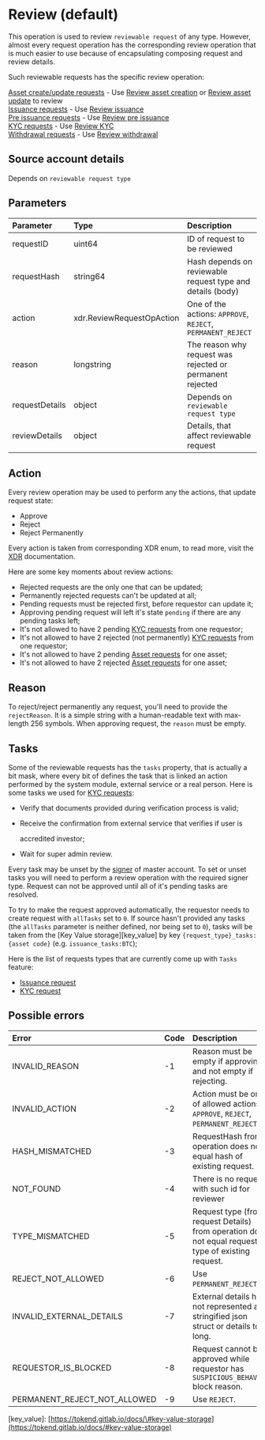 # Review \(default\)

This operation is used to review `reviewable request` of any type. However, almost every request operation has the corresponding review operation that is much easier to use because of encapsulating composing request and review details.

Such reviewable requests has the specific review operation:

[Asset create/update requests](request_asset.md) - Use [Review asset creation](review_asset_creation.md) or [Review asset update](review_asset_update.md) to review  
[Issuance requests](request_issuance.md) - Use [Review issuance](review_issuance.md)  
[Pre issuance requests](request_pre_issuance.md) - Use [Review pre issuance](review_pre_issuance.md)  
[KYC requests](request_kyc.md) - Use [Review KYC](review_kyc.md)  
[Withdrawal requests](request_withdrawal.md) - Use [Review withdrawal](review_withdrawal.md)

## Source account details

Depends on `reviewable request type`

## Parameters

| Parameter | Type | Description |
| :--- | :--- | :--- |
| requestID | uint64 | ID of request to be reviewed |
| requestHash | string64 | Hash depends on reviewable request type and details \(body\) |
| action | xdr.ReviewRequestOpAction | One of the actions: `APPROVE`, `REJECT`, `PERMANENT_REJECT` |
| reason | longstring | The reason why request was rejected or permanent rejected |
| requestDetails | object | Depends on `reviewable request type` |
| reviewDetails | object | Details, that affect reviewable request |

## Action

Every review operation may be used to perform any the actions, that update request state:

* Approve
* Reject
* Reject Permanently

Every action is taken from corresponding XDR enum, to read more, visit the [XDR](../xdr.md) documentation.

Here are some key moments about review actions:

* Rejected requests are the only one that can be updated;
* Permanently rejected requests can't be updated at all;
* Pending requests must be rejected first, before requestor can update it;
* Approving pending request will left it's state `pending` if there are any pending tasks left;
* It's not allowed to have 2 pending [KYC requests](request_kyc.md) from one requestor;
* It's not allowed to have 2 rejected \(not permanently\) [KYC requests](request_kyc.md) from one requestor;
* It's not allowed to have 2 pending [Asset requests](request_asset.md) for one asset;
* It's not allowed to have 2 rejected [Asset requests](request_asset.md) for one asset;

## Reason

To reject/reject permanently any request, you'll need to provide the `rejectReason`. It is a simple string with a human-readable text with max-length 256 symbols. When approving request, the `reason` must be empty.

## Tasks

Some of the reviewable requests has the `tasks` property, that is actually a bit mask, where every bit of defines the task that is linked an action performed by the system module, external service or a real person. Here is some tasks we used for [KYC requests](request_kyc.md):

* Verify that documents provided during verification process is valid;
* Receive the confirmation from external service that verifies if user is 

  accredited investor;

* Wait for super admin review.

Every task may be unset by the [signer](../key-entities/signer.md) of master account. To set or unset tasks you will need to perform a review operation with the required signer type. Request can not be approved until all of it's pending tasks are resolved.

To try to make the request approved automatically, the requestor needs to create request with `allTasks` set to `0`. If source hasn't provided any tasks \(the `allTasks` parameter is neither defined, nor being set to `0`\), tasks will be taken from the \[Key Value storage\]\[key\_value\] by key `{request_type}_tasks:{asset code}` \(e.g. `issuance_tasks:BTC`\);

Here is the list of requests types that are currently come up with `Tasks` feature:

* [Issuance request](request_issuance.md)
* [KYC request](request_kyc.md)

## Possible errors

| Error | Code | Description |
| :--- | :--- | :--- |
| INVALID\_REASON | -1 | Reason must be empty if approving and not empty if rejecting. |
| INVALID\_ACTION | -2 | Action must be one of allowed actions: `APPROVE`, `REJECT`, `PERMANENT_REJECT`. |
| HASH\_MISMATCHED | -3 | RequestHash from operation does not equal hash of existing request. |
| NOT\_FOUND | -4 | There is no request with such id for reviewer |
| TYPE\_MISMATCHED | -5 | Request type \(from request Details\) from operation does not equal request type of existing request. |
| REJECT\_NOT\_ALLOWED | -6 | Use `PERMANENT_REJECT`. |
| INVALID\_EXTERNAL\_DETAILS | -7 | External details has not represented as stringified json struct or details too long. |
| REQUESTOR\_IS\_BLOCKED | -8 | Request cannot be approved while requestor has `SUSPICIOUS_BEHAVIOR` block reason. |
| PERMANENT\_REJECT\_NOT\_ALLOWED | -9 | Use `REJECT`. |

\[key\_value\]: [https://tokend.gitlab.io/docs/\#key-value-storage](https://tokend.gitlab.io/docs/#key-value-storage)

